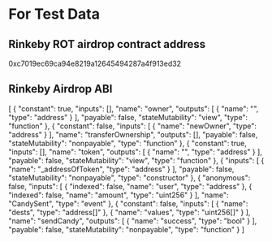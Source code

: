# For Test Data

## Rinkeby ROT airdrop contract address

0xc7019ec69ca94e8219a12645494287a4f913ed32

## Rinkeby Airdrop ABI

  [
    {
      "constant": true,
      "inputs": [],
      "name": "owner",
      "outputs": [
        {
          "name": "",
          "type": "address"
        }
      ],
      "payable": false,
      "stateMutability": "view",
      "type": "function"
    },
    {
      "constant": false,
      "inputs": [
        {
          "name": "newOwner",
          "type": "address"
        }
      ],
      "name": "transferOwnership",
      "outputs": [],
      "payable": false,
      "stateMutability": "nonpayable",
      "type": "function"
    },
    {
      "constant": true,
      "inputs": [],
      "name": "token",
      "outputs": [
        {
          "name": "",
          "type": "address"
        }
      ],
      "payable": false,
      "stateMutability": "view",
      "type": "function"
    },
    {
      "inputs": [
        {
          "name": "_addressOfToken",
          "type": "address"
        }
      ],
      "payable": false,
      "stateMutability": "nonpayable",
      "type": "constructor"
    },
    {
      "anonymous": false,
      "inputs": [
        {
          "indexed": false,
          "name": "user",
          "type": "address"
        },
        {
          "indexed": false,
          "name": "amount",
          "type": "uint256"
        }
      ],
      "name": "CandySent",
      "type": "event"
    },
    {
      "constant": false,
      "inputs": [
        {
          "name": "dests",
          "type": "address[]"
        },
        {
          "name": "values",
          "type": "uint256[]"
        }
      ],
      "name": "sendCandy",
      "outputs": [
        {
          "name": "success",
          "type": "bool"
        }
      ],
      "payable": false,
      "stateMutability": "nonpayable",
      "type": "function"
    }
  ]